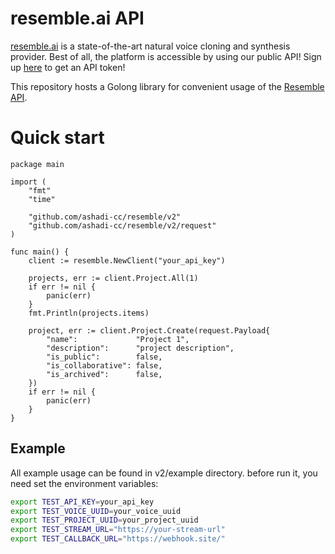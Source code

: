 # resemble.ai API

[resemble.ai](https://resemble.ai) is a state-of-the-art natural voice cloning and synthesis provider. Best of all, the platform is accessible by using our public API! Sign up [here](https://app.resemble.ai) to get an API token!

This repository hosts a Golong library for convenient usage of the [Resemble API](https://docs.resemble.ai).

# Quick start 

```golang 
package main

import (
	"fmt"
	"time"

	"github.com/ashadi-cc/resemble/v2"
	"github.com/ashadi-cc/resemble/v2/request"
)

func main() {
    client := resemble.NewClient("your_api_key")

    projects, err := client.Project.All(1)
	if err != nil {
		panic(err)
	}
    fmt.Println(projects.items)

    project, err := client.Project.Create(request.Payload{
        "name":             "Project 1",
        "description":      "project description",
        "is_public":        false,
        "is_collaborative": false,
        "is_archived":      false,
    })
    if err != nil {
        panic(err)
    }
}

```

## Example 
All example usage can be found in v2/example directory. before run it, you need set the environment variables: 

```bash
export TEST_API_KEY=your_api_key
export TEST_VOICE_UUID=your_voice_uuid
export TEST_PROJECT_UUID=your_project_uuid
export TEST_STREAM_URL="https://your-stream-url"
export TEST_CALLBACK_URL="https://webhook.site/"
```